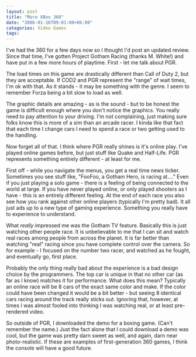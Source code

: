 ```yaml
---
layout: post
title: "More XBox 360"
date: "2006-01-16T09:01:00+06:00"
categories: Video Games 
tags: 
---
```


I've had the 360 for a few days now so I thought I'd post an updated review. Since that time, I've gotten Project Gotham Racing (thanks M. White!) and have put in a few more hours of playtime. First - let me talk about PGR.
<!--more-->
The load times on this game are drastically different than Call of Duty 2, but they are acceptable. If COD2 and PGR represent the "range" of wait times, I'm ok with that. As it stands - it may be something with the genre. I seem to remember Forza being a bit slow to load as well.

The graphic details are amazing - as is the sound - but to be honest the game is difficult enough where you don't notice the graphics. You really need to pay attention to your driving. I'm not complaining, just making sure folks know this is more of a sim than an arcade racer. I kinda like that fact that each time I change cars I need to spend a race or two getting used to the handling.

Now forget all of that. I think where PGR really shines is it's online play. I've played online games before, but just stuff like Quake and Half-Life. PGR represents something entirely different - at least for me.

First off - while you navigate the menus, you get a real time news ticker. Sometimes you see stuff like, "FooFoo, a Gotham Hero, is racing at...."  Even if you just playing a solo game - there is a feeling of being connected to the world at large. If you have never played online, or only played shooters as I have - this is an entirely different feeling. At the end of each race you also see how you rank against other online players (typically I'm pretty bad). It all just ads up to a new type of gaming experience. Something you really have to experience to understand. 

What <i>really</i> impressed me was the Gotham TV feature. Basically this is just watching other people race. It is unbelievable to me that I can sit and watch real races among people from across the planet. It is far better than watching "real" racing since you have complete control over the camera. So for example - I focused on the number two racer, and watched as he fought, and eventually go, first place. 

Probably the only thing really bad about the experience is a bad design choice by the programmers. The top car is unique in that no other car (as far as I know) matches it for performance. What does this mean? Typically an online race will be 8 cars of the exact same color and make. If the color could have been changed it would be a bit better - but seeing 8 identical cars racing around the track really sticks out. Ignoring that, however, at times I was almost fooled into thinking I was watching real, or at least pre-rendered video. 

So outside of PGR, I downloaded the demo for a boxing game. (Can't remember the name.) Just the fact alone that I could download a demo was cool, but the game was pretty darn sweet as well, and again, darn near photo-realistic. If these are examples of first-generation 360 games, I think the console will have a good future.